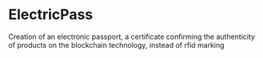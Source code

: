 # ElectricPass
Creation of an electronic passport, a certificate confirming the authenticity of products on the blockchain technology, instead of rfid marking
